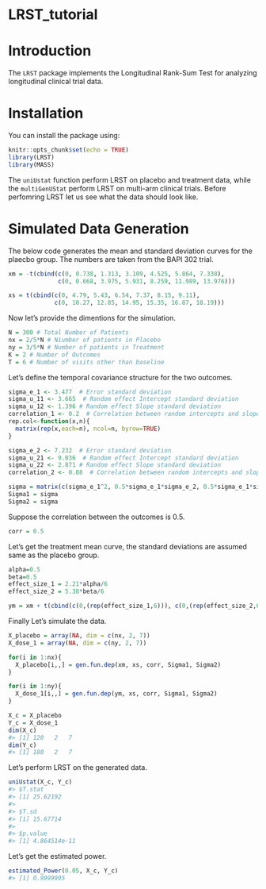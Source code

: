 LRST_tutorial
================

# Introduction

The `LRST` package implements the Longitudinal Rank-Sum Test for
analyzing longitudinal clinical trial data.

# Installation

You can install the package using:

``` r
knitr::opts_chunk$set(echo = TRUE)
library(LRST)
library(MASS)
```

The `uniUstat` function perform LRST on placebo and treatment data,
while the `multiGenUStat` perform LRST on multi-arm clinical trials.
Before perfomring LRST let us see what the data should look like.

# Simulated Data Generation

The below code generates the mean and standard deviation curves for the
plaecbo group. The numbers are taken from the BAPI 302 trial.

``` r
xm = -t(cbind(c(0, 0.738, 1.313, 3.109, 4.525, 5.864, 7.338),
              c(0, 0.668, 3.975, 5.931, 8.259, 11.989, 13.976)))

xs = t(cbind(c(0, 4.79, 5.43, 6.54, 7.37, 8.15, 9.11),
             c(0, 10.27, 12.85, 14.95, 15.35, 16.87, 18.19)))
```

Now let’s provide the dimentions for the simulation.

``` r
N = 300 # Total Number of Patients
nx = 2/5*N # Niumber of patients in Placebo
ny = 3/5*N # Number of patients in Treatment
K = 2 # Number of Outcomes
T = 6 # Number of visits other than baseline
```

Let’s define the temporal covariance structure for the two outcomes.

``` r
sigma_e_1 <- 3.477  # Error standard deviation
sigma_u_11 <- 3.665  # Random effect Intercept standard deviation
sigma_u_12 <- 1.396 # Random effect Slope standard deviation
correlation_1 <- 0.2  # Correlation between random intercepts and slopes
rep.col<-function(x,n){
  matrix(rep(x,each=n), ncol=n, byrow=TRUE)
}

sigma_e_2 <- 7.232  # Error standard deviation
sigma_u_21 <- 9.036  # Random effect Intercept standard deviation
sigma_u_22 <- 2.871 # Random effect Slope standard deviation
correlation_2 <- 0.08  # Correlation between random intercepts and slopes

sigma = matrix(c(sigma_e_1^2, 0.5*sigma_e_1*sigma_e_2, 0.5*sigma_e_1*sigma_e_2, sigma_e_2^2), 2, 2)
Sigma1 = sigma
Sigma2 = sigma
```

Suppose the correlation between the outcomes is 0.5.

``` r
corr = 0.5
```

Let’s get the treatment mean curve, the standard deviations are assumed
same as the placebo group.

``` r
alpha=0.5
beta=0.5
effect_size_1 = 2.21*alpha/6
effect_size_2 = 5.38*beta/6

ym = xm + t(cbind(c(0,(rep(effect_size_1,6))), c(0,(rep(effect_size_2,6)))))
```

Finally Let’s simulate the data.

``` r
X_placebo = array(NA, dim = c(nx, 2, 7))
X_dose_1 = array(NA, dim = c(ny, 2, 7))

for(i in 1:nx){
  X_placebo[i,,] = gen.fun.dep(xm, xs, corr, Sigma1, Sigma2)
}

for(i in 1:ny){
  X_dose_1[i,,] = gen.fun.dep(ym, xs, corr, Sigma1, Sigma2)
}

X_c = X_placebo
Y_c = X_dose_1
dim(X_c)
#> [1] 120   2   7
dim(Y_c)
#> [1] 180   2   7
```

Let’s perform LRST on the generated data.

``` r
uniUstat(X_c, Y_c)
#> $T.stat
#> [1] 25.62192
#> 
#> $T.sd
#> [1] 15.67714
#> 
#> $p.value
#> [1] 4.864514e-11
```

Let’s get the estimated power.

``` r
estimated_Power(0.05, X_c, Y_c)
#> [1] 0.9999995
```
